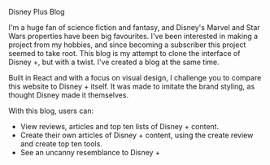 Disney Plus Blog

I'm a huge fan of science fiction and fantasy, and Disney's Marvel and Star Wars properties have been big favourites. I've been interested in making a project from my hobbies, and since becoming a subscriber this project seemed to take root. This blog is my attempt to clone the interface of Disney +, but with a twist. I've created a blog at the same time.

Built in React and with a focus on visual design, I challenge you to compare this website to Disney + itself. It was made to imitate the brand styling, as thought Disney made it themselves.

With this blog, users can:
- View reviews, articles and top ten lists of Disney + content.
- Create their own articles of Disney + content, using the create review and create top ten tools.
- See an uncanny resemblance to Disney +
